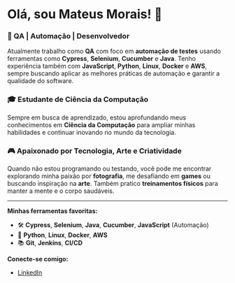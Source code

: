 # Olá, sou Mateus Morais! 👋

### 🚀 QA | Automação | Desenvolvedor

Atualmente trabalho como **QA** com foco em **automação de testes** usando ferramentas como **Cypress**, **Selenium**, **Cucumber** e **Java**. Tenho experiência também com **JavaScript**, **Python**, **Linux**, **Docker** e **AWS**, sempre buscando aplicar as melhores práticas de automação e garantir a qualidade do software.

### 🎓 Estudante de Ciência da Computação

Sempre em busca de aprendizado, estou aprofundando meus conhecimentos em **Ciência da Computação** para ampliar minhas habilidades e continuar inovando no mundo da tecnologia.

### 🎮 Apaixonado por Tecnologia, Arte e Criatividade

Quando não estou programando ou testando, você pode me encontrar explorando minha paixão por **fotografia**, me desafiando em **games** ou buscando inspiração na **arte**. Também pratico **treinamentos físicos** para manter a mente e o corpo saudáveis.

---

**Minhas ferramentas favoritas:**
- 🛠 **Cypress**, **Selenium**, **Java**, **Cucumber**, **JavaScript** (Automação)
- 🐍 **Python**, **Linux**, **Docker**, **AWS**
- 📚 **Git**, **Jenkins**, **CI/CD**

**Conecte-se comigo:**
- [LinkedIn](https://www.linkedin.com/in/mateus-de-morais-barros/)
